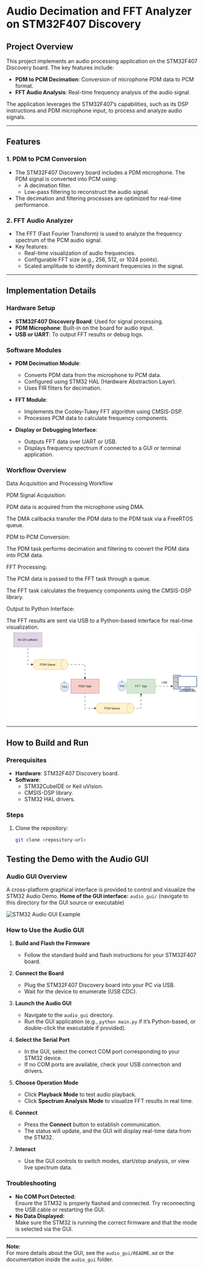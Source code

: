 # Audio Decimation and FFT Analyzer on STM32F407 Discovery

## Project Overview
This project implements an audio processing application on the STM32F407 Discovery board. The key features include:

- **PDM to PCM Decimation**: Conversion of microphone PDM data to PCM format.
- **FFT Audio Analysis**: Real-time frequency analysis of the audio signal.

The application leverages the STM32F407’s capabilities, such as its DSP instructions and PDM microphone input, to process and analyze audio signals.

---

## Features

### 1. PDM to PCM Conversion
- The STM32F407 Discovery board includes a PDM microphone. The PDM signal is converted into PCM using:
  - A decimation filter.
  - Low-pass filtering to reconstruct the audio signal.
- The decimation and filtering processes are optimized for real-time performance.

### 2. FFT Audio Analyzer
- The FFT (Fast Fourier Transform) is used to analyze the frequency spectrum of the PCM audio signal.
- Key features:
  - Real-time visualization of audio frequencies.
  - Configurable FFT size (e.g., 256, 512, or 1024 points).
  - Scaled amplitude to identify dominant frequencies in the signal.

---

## Implementation Details

### Hardware Setup
- **STM32F407 Discovery Board**: Used for signal processing.
- **PDM Microphone**: Built-in on the board for audio input.
- **USB or UART**: To output FFT results or debug logs.

### Software Modules
- **PDM Decimation Module**:
  - Converts PDM data from the microphone to PCM data.
  - Configured using STM32 HAL (Hardware Abstraction Layer).
  - Uses FIR filters for decimation.

- **FFT Module**:
  - Implements the Cooley-Tukey FFT algorithm using CMSIS-DSP.
  - Processes PCM data to calculate frequency components.

- **Display or Debugging Interface**:
  - Outputs FFT data over UART or USB.
  - Displays frequency spectrum if connected to a GUI or terminal application.

### Workflow Overview

Data Acquisition and Processing Workflow

PDM Signal Acquisition:

PDM data is acquired from the microphone using DMA.

The DMA callbacks transfer the PDM data to the PDM task via a FreeRTOS queue.

PDM to PCM Conversion:

The PDM task performs decimation and filtering to convert the PDM data into PCM data.

FFT Processing:

The PCM data is passed to the FFT task through a queue.

The FFT task calculates the frequency components using the CMSIS-DSP library.

Output to Python Interface:

The FFT results are sent via USB to a Python-based interface for real-time visualization.
![Workflow Diagram](./doc/AnimationAudio.gif)


---

## How to Build and Run

### Prerequisites
- **Hardware**: STM32F407 Discovery board.
- **Software**:
  - STM32CubeIDE or Keil uVision.
  - CMSIS-DSP library.
  - STM32 HAL drivers.

### Steps
1. Clone the repository:
   ```bash
   git clone <repository-url>


## Testing the Demo with the Audio GUI

### Audio GUI Overview

A cross-platform graphical interface is provided to control and visualize the STM32 Audio Demo.
**Home of the GUI interface:**
`audio_gui/` (navigate to this directory for the GUI source or executable)

![STM32 Audio GUI Example](./doc/audio_gui_home.png)

### How to Use the Audio GUI

1. **Build and Flash the Firmware**
   - Follow the standard build and flash instructions for your STM32F407 board.

2. **Connect the Board**
   - Plug the STM32F407 Discovery board into your PC via USB.
   - Wait for the device to enumerate (USB CDC).

3. **Launch the Audio GUI**
   - Navigate to the `audio_gui` directory.
   - Run the GUI application (e.g., `python main.py` if it’s Python-based, or double-click the executable if provided).

4. **Select the Serial Port**
   - In the GUI, select the correct COM port corresponding to your STM32 device.
   - If no COM ports are available, check your USB connection and drivers.

5. **Choose Operation Mode**
   - Click **Playback Mode** to test audio playback.
   - Click **Spectrum Analysis Mode** to visualize FFT results in real time.

6. **Connect**
   - Press the **Connect** button to establish communication.
   - The status will update, and the GUI will display real-time data from the STM32.

7. **Interact**
   - Use the GUI controls to switch modes, start/stop analysis, or view live spectrum data.

### Troubleshooting

- **No COM Port Detected:**  
  Ensure the STM32 is properly flashed and connected. Try reconnecting the USB cable or restarting the GUI.
- **No Data Displayed:**  
  Make sure the STM32 is running the correct firmware and that the mode is selected via the GUI.

---

**Note:**  
For more details about the GUI, see the `audio_gui/README.md` or the documentation inside the `audio_gui` folder.
